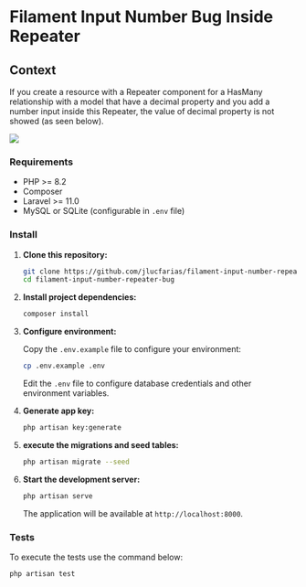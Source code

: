# Filament Input Number Bug Inside Repeater

## Context

If you create a resource with a Repeater component for a HasMany relationship with a model that have a decimal property and you add a number input inside this Repeater, the value of decimal property is not showed (as seen below).

![](./record.gif)

### Requirements

- PHP >= 8.2
- Composer
- Laravel >= 11.0
- MySQL or SQLite (configurable in `.env` file)

### Install

1. **Clone this repository:**

   ```bash
   git clone https://github.com/jlucfarias/filament-input-number-repeater-bug.git
   cd filament-input-number-repeater-bug
   ```

2. **Install project dependencies:**

   ```bash
   composer install
   ```

3. **Configure environment:**

   Copy the `.env.example` file to configure your environment:

   ```bash
   cp .env.example .env
   ```

   Edit the `.env` file to configure database credentials and other environment variables.

4. **Generate app key:**

   ```bash
   php artisan key:generate
   ```

5. **execute the migrations and seed tables:**

   ```bash
   php artisan migrate --seed
   ```

6. **Start the development server:**

   ```bash
   php artisan serve
   ```

   The application will be available at `http://localhost:8000`.

### Tests

To execute the tests use the command below:

   ```bash
   php artisan test
   ```
